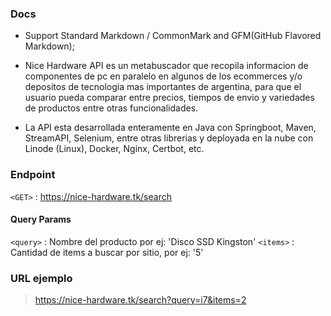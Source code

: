  ### Docs

- Support Standard Markdown / CommonMark and GFM(GitHub Flavored Markdown);
- Nice Hardware API es un metabuscador que recopila informacion de componentes de pc en paralelo en algunos de los ecommerces y/o depositos de tecnologia mas importantes de argentina, para que el usuario pueda comparar entre precios, tiempos de envio y variedades de productos entre otras funcionalidades.

- La API esta desarrollada enteramente en Java con Springboot, Maven, StreamAPI, Selenium, entre otras librerias y deployada en la nube con Linode (Linux), Docker, Nginx, Certbot, etc.

### Endpoint

`<GET>` : <https://nice-hardware.tk/search>

#### Query Params

`<query>` : Nombre del producto por ej: 'Disco SSD Kingston'
`<items>` : Cantidad de items a buscar por sitio, por ej: '5'

### URL ejemplo

> https://nice-hardware.tk/search?query=i7&items=2
